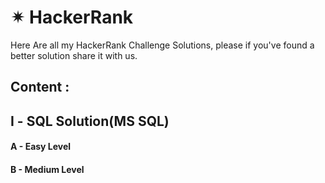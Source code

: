 # ✴ HackerRank
Here Are all my HackerRank Challenge Solutions, please if you've found a better solution share it with us.

## Content :

## Ⅰ - SQL Solution(MS SQL)

#### A - Easy Level
#### B - Medium Level

